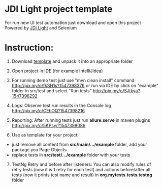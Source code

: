 # JDI Light project template
For run new UI test automation just download and open this project
Powered by [JDI Light](https://github.com/jdi-testing/jdi-light) and Selenium

# Instruction:
1. Download [template](https://github.com/jdi-templates/jdi-light-testng-template) and unpack it into an appropriate folder

2. Open project in IDE (for example IntelliJIdea)

3. For running demo test just use "mvn clean install" command
http://pix.my/o/fkSH1s?1547398376
or run via IDE by click on "example" folder in src/test and select "Run tests"
http://pix.my/o/SJtkya?1547398292

4. Logs: Observe test run results in the Console log
http://pix.my/o/CEtiOQ?1547398216

5. Reporting: After running tests just run **allure:serve** in maven plugins
http://pix.my/o/5KPsyr?1547398089

6. Use as template for your project: 
* just remove all content from **src/main/.../example** folder, add your package you Page Objects
* replace tests in **src/test/.../example** folder with your tests

7. TestNg Retry and before after listeners: You can also modify rules of retry tests (now it is 1 retry for each test) and actions before/after all tests (now it prints test name and result) in **org.mytests.tests.testng** folder
